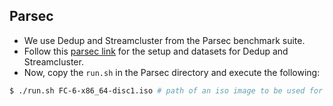 ## Parsec

- We use Dedup and Streamcluster from the Parsec benchmark suite.
- Follow this [parsec link](https://parsec.cs.princeton.edu/download.htm) for the setup and datasets for Dedup and Streamcluster.
- Now, copy the `run.sh` in the Parsec directory and execute the following:
```bash
$ ./run.sh FC-6-x86_64-disc1.iso # path of an iso image to be used for dedup
```
